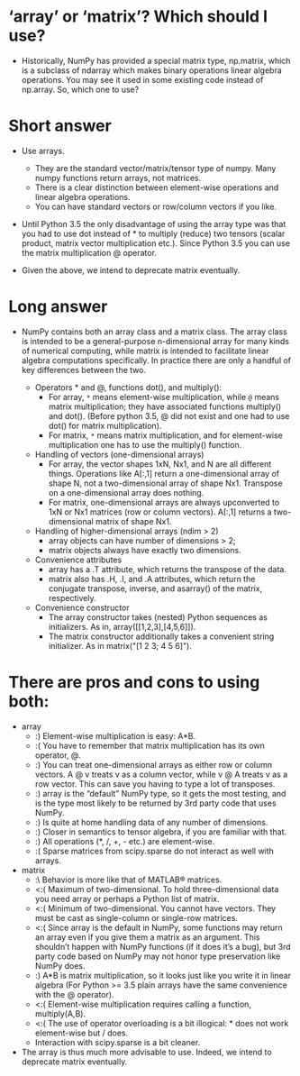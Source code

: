 # ‘array’ or ‘matrix’? Which should I use?
* Historically, NumPy has provided a special matrix type, np.matrix, which is a subclass of ndarray which makes binary operations linear algebra operations. You may see it used in some existing code instead of np.array. So, which one to use?

# Short answer

* Use arrays.

    * They are the standard vector/matrix/tensor type of numpy. Many numpy functions return arrays, not matrices.
    * There is a clear distinction between element-wise operations and linear algebra operations.
    * You can have standard vectors or row/column vectors if you like.
* Until Python 3.5 the only disadvantage of using the array type was that you had to use dot instead of * to multiply (reduce) two tensors (scalar product, matrix vector multiplication etc.). Since Python 3.5 you can use the matrix multiplication @ operator.

* Given the above, we intend to deprecate matrix eventually.

# Long answer

* NumPy contains both an array class and a matrix class. The array class is intended to be a general-purpose n-dimensional array for many kinds of numerical computing, while matrix is intended to facilitate linear algebra computations specifically. In practice there are only a handful of key differences between the two.

    * Operators * and @, functions dot(), and multiply():
        * For array, ``*`` means element-wise multiplication, while ``@`` means matrix multiplication; they have associated functions multiply() and dot(). (Before python 3.5, @ did not exist and one had to use dot() for matrix multiplication).
        * For matrix, ``*`` means matrix multiplication, and for element-wise multiplication one has to use the multiply() function.
    * Handling of vectors (one-dimensional arrays)
        * For array, the vector shapes 1xN, Nx1, and N are all different things. Operations like A[:,1] return a one-dimensional array of shape N, not a two-dimensional array of shape Nx1. Transpose on a one-dimensional array does nothing.
        * For matrix, one-dimensional arrays are always upconverted to 1xN or Nx1 matrices (row or column vectors). A[:,1] returns a two-dimensional matrix of shape Nx1.
    * Handling of higher-dimensional arrays (ndim > 2)
        * array objects can have number of dimensions > 2;
        * matrix objects always have exactly two dimensions.
    * Convenience attributes
        * array has a .T attribute, which returns the transpose of the data.
        * matrix also has .H, .I, and .A attributes, which return the conjugate transpose, inverse, and asarray() of the matrix, respectively.
    * Convenience constructor
        * The array constructor takes (nested) Python sequences as initializers. As in, array([[1,2,3],[4,5,6]]).
        * The matrix constructor additionally takes a convenient string initializer. As in matrix("[1 2 3; 4 5 6]").

# There are pros and cons to using both:

* array
    * :) Element-wise multiplication is easy: A*B.
    * :( You have to remember that matrix multiplication has its own operator, @.
    * :) You can treat one-dimensional arrays as either row or column vectors. A @ v treats v as a column vector, while v @ A treats v as a row vector. This can save you having to type a lot of transposes.
    * :) array is the “default” NumPy type, so it gets the most testing, and is the type most likely to be returned by 3rd party code that uses NumPy.
    * :) Is quite at home handling data of any number of dimensions.
    * :) Closer in semantics to tensor algebra, if you are familiar with that.
    * :) All operations (*, /, +, - etc.) are element-wise.
    * :( Sparse matrices from scipy.sparse do not interact as well with arrays.
* matrix
    * :\\ Behavior is more like that of MATLAB® matrices.
    * <:( Maximum of two-dimensional. To hold three-dimensional data you need array or perhaps a Python list of matrix.
    * <:( Minimum of two-dimensional. You cannot have vectors. They must be cast as single-column or single-row matrices.
    * <:( Since array is the default in NumPy, some functions may return an array even if you give them a matrix as an argument. This shouldn’t happen with NumPy functions (if it does it’s a bug), but 3rd party code based on NumPy may not honor type preservation like NumPy does.
    * :) A*B is matrix multiplication, so it looks just like you write it in linear algebra (For Python >= 3.5 plain arrays have the same convenience with the @ operator).
    * <:( Element-wise multiplication requires calling a function, multiply(A,B).
    * <:( The use of operator overloading is a bit illogical: * does not work element-wise but / does.
    * Interaction with scipy.sparse is a bit cleaner.
* The array is thus much more advisable to use. Indeed, we intend to deprecate matrix eventually.
